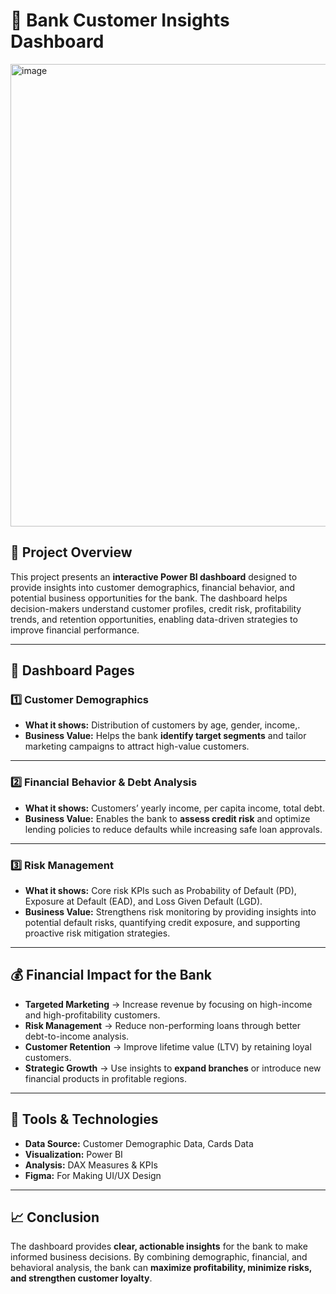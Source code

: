 # 🏦 Bank Customer Insights Dashboard
<img width="1526" height="740" alt="image" src="https://github.com/user-attachments/assets/15a8b660-330f-465e-b834-a2d8945cd751" />

## 📌 Project Overview

This project presents an **interactive Power BI dashboard** designed to provide insights into customer demographics, financial behavior, and potential business opportunities for the bank. The dashboard helps decision-makers understand customer profiles, credit risk, profitability trends, and retention opportunities, enabling data-driven strategies to improve financial performance.

---

## 📂 Dashboard Pages

### 1️⃣ **Customer Demographics**

* **What it shows:** Distribution of customers by age, gender, income,.
* **Business Value:** Helps the bank **identify target segments** and tailor marketing campaigns to attract high-value customers.

---

### 2️⃣ **Financial Behavior & Debt Analysis**

* **What it shows:** Customers’ yearly income, per capita income, total debt.
* **Business Value:** Enables the bank to **assess credit risk** and optimize lending policies to reduce defaults while increasing safe loan approvals.

---

### 3️⃣ **Risk Management**

* **What it shows:** Core risk KPIs such as Probability of Default (PD), Exposure at Default (EAD), and Loss Given Default (LGD).
* **Business Value:** Strengthens risk monitoring by providing insights into potential default risks, quantifying credit exposure, and supporting proactive risk mitigation strategies.

---

## 💰 Financial Impact for the Bank

* **Targeted Marketing** → Increase revenue by focusing on high-income and high-profitability customers.
* **Risk Management** → Reduce non-performing loans through better debt-to-income analysis.
* **Customer Retention** → Improve lifetime value (LTV) by retaining loyal customers.
* **Strategic Growth** → Use insights to **expand branches** or introduce new financial products in profitable regions.

---

## 🚀 Tools & Technologies

* **Data Source:** Customer Demographic Data, Cards Data
* **Visualization:** Power BI
* **Analysis:** DAX Measures & KPIs
* **Figma:** For Making UI/UX Design

---

## 📈 Conclusion

The dashboard provides **clear, actionable insights** for the bank to make informed business decisions. By combining demographic, financial, and behavioral analysis, the bank can **maximize profitability, minimize risks, and strengthen customer loyalty**.

